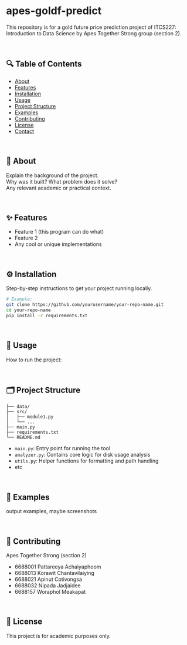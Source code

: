 # apes-goldf-predict

This repository is for a gold future price prediction project of ITCS227: Introduction to Data Science by Apes Together Strong group (section 2).

<br>

## 🔍 Table of Contents

- [About](#about)
- [Features](#features)
- [Installation](#installation)
- [Usage](#usage)
- [Project Structure](#project-structure)
- [Examples](#examples)
- [Contributing](#contributing)
- [License](#license)
- [Contact](#contact)

<br>

## 📖 About

Explain the background of the project.  
Why was it built? What problem does it solve?  
Any relevant academic or practical context.

<br>

## ✨ Features

- Feature 1 (this program can do what)
- Feature 2
- Any cool or unique implementations

<br>

## ⚙️ Installation

Step-by-step instructions to get your project running locally.

```bash
# Example:
git clone https://github.com/yourusername/your-repo-name.git
cd your-repo-name
pip install -r requirements.txt
```

<br>

## 🚀 Usage

How to run the project:

<br>

## 🗂️ Project Structure

```
├── data/
├── src/
│   ├── module1.py
│   └── ...
├── main.py
├── requirements.txt
└── README.md
```
- `main.py`: Entry point for running the tool
- `analyzer.py`: Contains core logic for disk usage analysis
- `utils.py`: Helper functions for formatting and path handling
- etc

<br>

## 🧪 Examples

output examples, maybe screenshots

<br>

## 🤝 Contributing

Apes Together Strong (section 2)
- 6688001 Pattareeya Achaiyaphoom
- 6688013 Korawit Chantavilaiying
- 6688021 Apinut Cotivongsa
- 6688032 Nipada Jadjaidee
- 6688157 Woraphol Meakapat

<br>

## 📄 License

This project is for academic purposes only.


